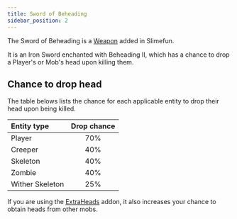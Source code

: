 ```yaml
---
title: Sword of Beheading
sidebar_position: 2
---
```


The Sword of Beheading is a [Weapon](Weapons.md) added in Slimefun.

It is an Iron Sword enchanted with Beheading II, which has a chance to drop a Player's or Mob's head upon killing them.

## Chance to drop head

The table belows lists the chance for each applicable entity to drop their head upon being killed.

| Entity type     | Drop chance |
| :-------------- | :---------: |
| Player          | 70%         |
| Creeper         | 40%         |
| Skeleton        | 40%         |
| Zombie          | 40%         |
| Wither Skeleton | 25%         |

If you are using the [ExtraHeads](../Other-Plugins/Addons.md#official-addons) addon, it also increases your chance to obtain heads from other mobs.
